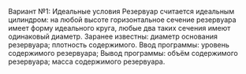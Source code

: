 Вариант №1: Идеальные условия
  Резервуар считается идеальным цилиндром: на любой высоте горизонтальное сечение резервуара имеет форму идеального круга,
  любые два таких сечения имеют одинаковый диаметр.
Заранее известны:
  диаметр основания резервуара;
  плотность содержимого.
Ввод программы:
  уровень содержимого резервуара;
Вывод программы:
  объём содержимого резервуара;
  масса содержимого резервуара.
